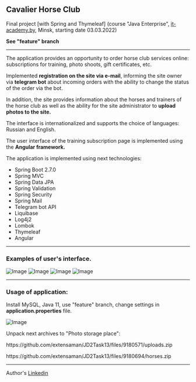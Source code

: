 <h2>Cavalier Horse Club</h2>
<p>Final project [with Spring and Thymeleaf] (course "Java Enterprise", <a href="http://it-academy.by">it-academy.by</a>, Minsk, starting date 03.03.2022)</p>
<b>See "feature" branch</b>
<hr/>

<p>The application provides an opportunity to order horse club services online: subscriptions for training, photo shoots, gift certificates, etc.</p>
<p>Implemented <b>registration on the site via e-mail</b>, informing the site owner via <b>telegram bot</b> about incoming orders with the ability to change the status of the order via the bot.</p>
<p>In addition, the site provides information about the horses and trainers of the horse club as well as the ability for the site administrator to <b>upload photos to the site.</b></p>
<p>The interface is internationalized and supports the choice of languages: Russian and English.</p>
<p>The user interface of the training subscription page is implemented using the <b>Angular framework.</b></p>
<p>The application is implemented using next technologies:</p>
<ul>
  <li>Spring Boot 2.7.0</li>
  <li>Spring MVC</li>
  <li>Spring Data JPA</li>
  <li>Spring Validation</li>
  <li>Spring Security</li>
  <li>Spring Mail</li>
  <li>Telegram bot API</li>
  <li>Liquibase</li>
  <li>Log4j2</li>
  <li>Lombok</li>
  <li>Thymeleaf</li>
  <li>Angular</li>
</ul>
<hr/>
<h3>Examples of user's interface.</h3>
<img src="https://user-images.githubusercontent.com/49030354/180658631-1795dd5f-e756-4f66-91e1-fbea550a76aa.png" alt="Image">
<img src="https://user-images.githubusercontent.com/49030354/180658695-e060de3b-d85a-4137-abb9-559a548df805.png" alt="Image">
<img src="https://user-images.githubusercontent.com/49030354/180658914-67794ebd-09f3-4a26-b809-847906ce0703.png" alt="Image">
<img src="https://user-images.githubusercontent.com/49030354/180659261-b9202e9a-a525-4f44-8efa-f927dd516927.png" alt="Image">
<hr/>
<h3>Usage of application:</h3>
<p>Install MySQL, Java 11, use "feature" branch, change settings in <b>application.properties</b> file.</p>
<img src="https://user-images.githubusercontent.com/49030354/180660090-1f742b33-53a0-4d66-84eb-868d723ce983.jpg" alt="Image">
<p></p>
<p>Unpack next archives to "Photo storage place":</p>
<p>https://github.com/extensaman/JD2Task13/files/9180571/uploads.zip</p>
<p>https://github.com/extensaman/JD2Task13/files/9180694/horses.zip</p>
<hr/>
<p>Author's <a href="https://www.linkedin.com/in/ayusikau/">Linkedin</a></p>
